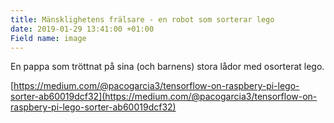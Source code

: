 ```yaml
---
title: Mänsklighetens frälsare - en robot som sorterar lego
date: 2019-01-29 13:41:00 +01:00
Field name: image
---
```


En pappa som tröttnat på sina (och barnens) stora lådor med osorterat lego.

[https://medium.com/@pacogarcia3/tensorflow-on-raspbery-pi-lego-sorter-ab60019dcf32](https://medium.com/@pacogarcia3/tensorflow-on-raspbery-pi-lego-sorter-ab60019dcf32)

